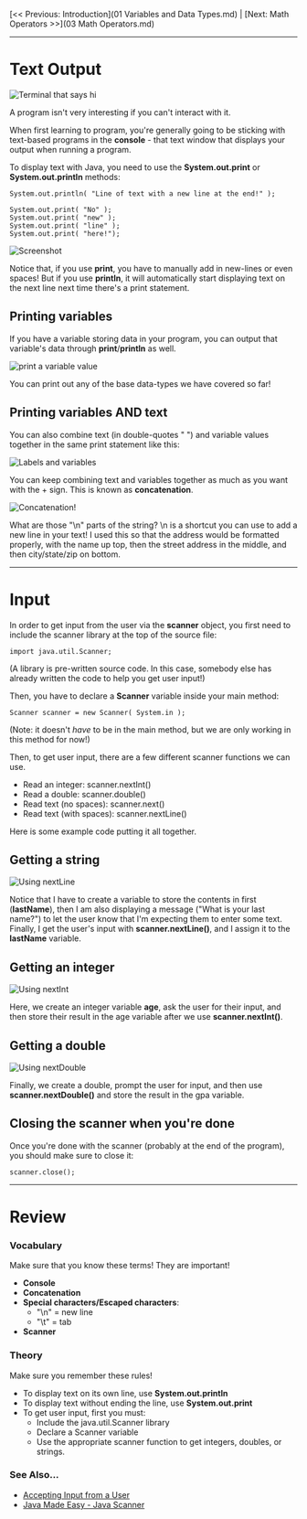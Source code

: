 [<< Previous: Introduction](01 Variables and Data Types.md) | [Next: Math Operators >>](03 Math Operators.md)

---

# Text Output

![Terminal that says hi](images/hiconsole.png)

A program isn't very interesting if you can't interact with it.

When first learning to program, you're generally going to be sticking with
text-based programs in the **console** - that text window that displays
your output when running a program.

To display text with Java, you need to use the **System.out.print** or **System.out.println** methods:

	System.out.println( "Line of text with a new line at the end!" );
	
	System.out.print( "No" );
	System.out.print( "new" );
	System.out.print( "line" );
	System.out.print( "here!");
	
![Screenshot](images/02_newlines.png)

Notice that, if you use **print**, you have to manually add in new-lines or even spaces!
But if you use **println**, it will automatically start displaying text on the next line
next time there's a print statement.

## Printing variables

If you have a variable storing data in your program, you can output
that variable's data through **print**/**println** as well.

![print a variable value](images/02_printvar.png)

You can print out any of the base data-types we have covered so far!

## Printing variables AND text

You can also combine text (in double-quotes " ") and variable values
together in the same print statement like this:
		
![Labels and variables](images/02_printlabels.png)

You can keep combining text and variables together as much as you want with the + sign.
This is known as **concatenation**.

![Concatenation!](images/concatenation.png)

What are those "\n" parts of the string? \n is a shortcut you can use to
add a new line in your text! I used this so that the address
would be formatted properly, with the name up top, then
the street address in the middle, and then city/state/zip on bottom.

---

# Input

In order to get input from the user via the **scanner** object, you first
need to include the scanner library at the top of the source file:

	import java.util.Scanner;
	
(A library is pre-written source code. In this case, somebody else has already
written the code to help you get user input!)
	
Then, you have to declare a **Scanner** variable inside your main method:

	Scanner scanner = new Scanner( System.in );
	
(Note: it doesn't *have* to be in the main method, but we are only working
in this method for now!)

Then, to get user input, there are a few different scanner functions we can use.

* Read an integer: scanner.nextInt()
* Read a double: scanner.double()
* Read text (no spaces): scanner.next()
* Read text (with spaces): scanner.nextLine()

Here is some example code putting it all together.

## Getting a string

![Using nextLine](images/02_inputstring.png)

Notice that I have to create a variable to store the contents in first (**lastName**),
then I am also displaying a message ("What is your last name?") to let the user know that I'm expecting
them to enter some text. Finally, I get the user's input with **scanner.nextLine()**, and I assign it to the **lastName** variable.

## Getting an integer

![Using nextInt](images/02_inputint.png)

Here, we create an integer variable **age**, ask the user for their input,
and then store their result in the age variable after we use **scanner.nextInt()**.

## Getting a double

![Using nextDouble](images/02_inputdouble.png)

Finally, we create a double, prompt the user for input, and then use **scanner.nextDouble()** and store
the result in the gpa variable.

## Closing the scanner when you're done

Once you're done with the scanner (probably at the end of the program),
you should make sure to close it:

	scanner.close();


---

# Review

### Vocabulary

Make sure that you know these terms! They are important!

* **Console**
* **Concatenation**
* **Special characters/Escaped characters**:
	* "\n" = new line
	* "\t" = tab
* **Scanner**

### Theory

Make sure you remember these rules!

* To display text on its own line, use **System.out.println**
* To display text without ending the line, use **System.out.print**
* To get user input, first you must:
	* Include the java.util.Scanner library
	* Declare a Scanner variable
	* Use the appropriate scanner function to get integers, doubles, or strings.


### See Also...

* [Accepting Input from a User](http://www.homeandlearn.co.uk/java/user_input.html)
* [Java Made Easy - Java Scanner](http://www.java-made-easy.com/java-scanner.html)
